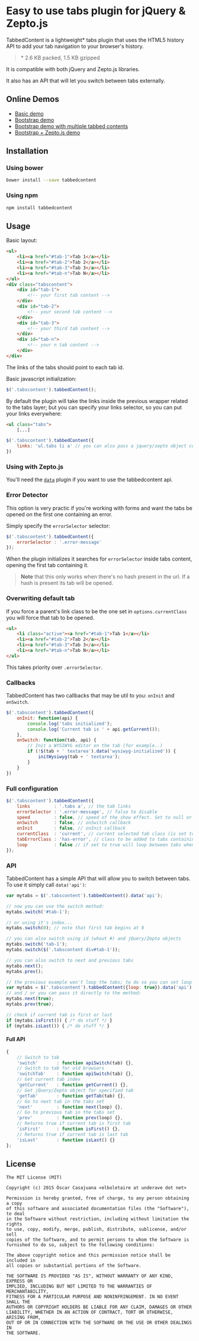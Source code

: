 Easy to use tabs plugin for jQuery & Zepto.js
=============================================

TabbedContent is a lightweight* tabs plugin that uses the HTML5 history API to
add your tab navigation to your browser's history.

> \*  2.6 KB packed, 1.5 KB gzipped

It is compatible with both jQuery and Zepto.js libraries.

It also has an API that will let you switch between tabs externally.


Online Demos
------------

- [Basic demo](http://elboletaire.github.io/tabbedcontent/demos/demo.html)
- [Bootstrap demo](http://elboletaire.github.io/tabbedcontent/demos/bootstrap.html)
- [Bootstrap demo with multiple tabbed contents](http://elboletaire.github.io/tabbedcontent/demos/bootstrap_multiple.html)
- [Bootstrap + Zepto.js demo](http://elboletaire.github.io/tabbedcontent/demos/bootstrap_and_zeptojs.html)

Installation
------------

### Using bower

```bash
bower install --save tabbedcontent
```

### Using npm

```bash
npm install tabbedcontent
```

Usage
-----

Basic layout:

```html
<ul>
    <li><a href="#tab-1">Tab 1</a></li>
    <li><a href="#tab-2">Tab 2</a></li>
    <li><a href="#tab-3">Tab 3</a></li>
    <li><a href="#tab-n">Tab N</a></li>
</ul>
<div class="tabscontent">
    <div id="tab-1">
        <!-- your first tab content -->
    </div>
    <div id="tab-2">
        <!-- your second tab content -->
    </div>
    <div id="tab-3">
        <!-- your third tab content -->
    </div>
    <div id="tab-n">
        <!-- your n tab content -->
    </div>
</div>
```

The links of the tabs should point to each tab id.

Basic javascript initialization:

```javascript
$('.tabscontent').tabbedContent();
```

By default the plugin will take the links inside the previous wrapper related to the tabs layer; but you can specify your links selector, so you can put your links everywhere:

```html
<ul class="tabs">
    [...]
```

```javascript
$('.tabscontent').tabbedContent({
    links: 'ul.tabs li a' // you can also pass a jquery/zepto object containing the links
})
```

### Using with Zepto.js

You'll need the [`data`](https://github.com/madrobby/zepto/blob/master/src/data.js)
plugin if you want to use the tabbedcontent api.

### Error Detector

This option is very practic if you're working with forms and want the tabs be opened on the first one containing an error.

Simply specify the `errorSelector` selector:

```javascript
$('.tabscontent').tabbedContent({
    errorSelector : '.error-message'
});
```

When the plugin initializes it searches for `errorSelector` inside tabs content, opening the first tab containing it.

> **Note** that this only works when there's no hash present in the url. If a hash is present its tab will be opened.


### Overwriting default tab

If you force a parent's link class to be the one set in `options.currentClass`
you will force that tab to be opened.

```html
<ul>
    <li class="active"><a href="#tab-1">Tab 1</a></li>
    <li><a href="#tab-2">Tab 2</a></li>
    <li><a href="#tab-3">Tab 3</a></li>
    <li><a href="#tab-n">Tab N</a></li>
</ul>
```

This takes priority over `.errorSelector`.

### Callbacks

TabbedContent has two callbacks that may be util to you: `onInit` and `onSwitch`.

```javascript
$('.tabscontent').tabbedContent({
    onInit: function(api) {
        console.log('tabs initialized');
        console.log('Current tab is ' + api.getCurrent());
    },
    onSwitch: function(tab, api) {
        // Init a WYSIWYG editor on the tab (for example..)
        if (!$(tab + ' textarea').data('wysiwyg-initialized')) {
            initWysiwyg(tab + ' textarea');
        }
    }
})
```

### Full configuration

```javascript
$('.tabscontent').tabbedContent({
    links         : '.tabs a', // the tab links
    errorSelector : '.error-message', // false to disable
    speed         : false, // speed of the show effect. Set to null or false to disable
    onSwitch      : false, // onSwitch callback
    onInit        : false, // onInit callback
    currentClass  : 'current', // current selected tab class (is set to link's parent)
    tabErrorClass : 'has-error', // class to be added to tabs containing errorSelector (is set to link's parent)
    loop          : false // if set to true will loop between tabs when using the next() and prev() api methods
});
```

### API

TabbedContent has a simple API that will allow you to switch between tabs.
To use it simply call `data('api')`:

```javascript
var mytabs = $('.tabscontent').tabbedContent().data('api');

// now you can use the switch method:
mytabs.switch('#tab-1');

// or using it's index...
mytabs.switch(0); // note that first tab begins at 0

// you can also switch using id (whout #) and jQuery/Zepto objects
mytabs.switch('tab-1');
mytabs.switch($('.tabscontent div#tab-1'));

// you can also switch to next and previous tabs
mytabs.next();
mytabs.prev();

// the previous example won't loop the tabs; to do so you can set loop to true when configuring tabbedContent:
var mytabs = $('.tabscontent').tabbedContent({loop: true}).data('api');
// and / or you can pass it directly to the method:
mytabs.next(true);
mytabs.prev(true);

// check if current tab is first or last
if (mytabs.isFirst()) { /* do stuff */ }
if (mytabs.isLast()) { /* do stuff */ }
```

#### Full API

```javascript
{
    // Switch to tab
    'switch'       : function apiSwitch(tab) {},
    // Switch to tab for old browsers
    'switchTab'    : function apiSwitch(tab) {},
    // Get current tab index
    'getCurrent'   : function getCurrent() {},
    // Get jQuery/Zepto object for specified tab
    'getTab'       : function getTab(tab) {},
    // Go to next tab in the tabs set
    'next'         : function next(loop) {},
    // Go to previous tab in the tabs set
    'prev'         : function prev(loop) {},
    // Returns true if current tab is first tab
    'isFirst'      : function isFirst() {},
    // Returns true if current tab is last tab
    'isLast'       : function isLast() {}
};
```

License
-------

    The MIT License (MIT)

    Copyright (c) 2015 Òscar Casajuana <elboletaire at underave dot net>

    Permission is hereby granted, free of charge, to any person obtaining a copy
    of this software and associated documentation files (the "Software"), to deal
    in the Software without restriction, including without limitation the rights
    to use, copy, modify, merge, publish, distribute, sublicense, and/or sell
    copies of the Software, and to permit persons to whom the Software is
    furnished to do so, subject to the following conditions:

    The above copyright notice and this permission notice shall be included in
    all copies or substantial portions of the Software.

    THE SOFTWARE IS PROVIDED "AS IS", WITHOUT WARRANTY OF ANY KIND, EXPRESS OR
    IMPLIED, INCLUDING BUT NOT LIMITED TO THE WARRANTIES OF MERCHANTABILITY,
    FITNESS FOR A PARTICULAR PURPOSE AND NONINFRINGEMENT. IN NO EVENT SHALL THE
    AUTHORS OR COPYRIGHT HOLDERS BE LIABLE FOR ANY CLAIM, DAMAGES OR OTHER
    LIABILITY, WHETHER IN AN ACTION OF CONTRACT, TORT OR OTHERWISE, ARISING FROM,
    OUT OF OR IN CONNECTION WITH THE SOFTWARE OR THE USE OR OTHER DEALINGS IN
    THE SOFTWARE.

